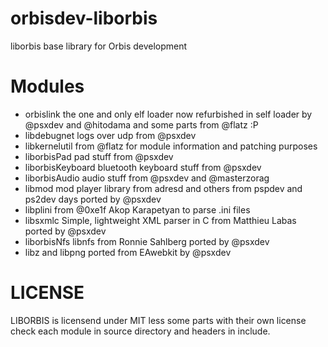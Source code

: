 # orbisdev-liborbis
liborbis base library for Orbis development


Modules
===================

- orbislink the one and only elf loader now refurbished in self loader by @psxdev and @hitodama and some parts from @flatz :P
- libdebugnet logs over udp from @psxdev
- libkernelutil from @flatz for module information and patching purposes
- liborbisPad pad stuff from @psxdev
- liborbisKeyboard bluetooth keyboard stuff from @psxdev
- liborbisAudio audio stuff from @psxdev and @masterzorag
- libmod mod player library from adresd and others from pspdev and ps2dev days ported by @psxdev
- libplini from @0xe1f Akop Karapetyan to parse .ini files
- libsxmlc Simple, lightweight XML parser in C from Matthieu Labas ported by @psxdev
- liborbisNfs libnfs from Ronnie Sahlberg ported by @psxdev
- libz and libpng ported from EAwebkit by @psxdev

LICENSE
===================

LIBORBIS is licensend under MIT less some parts with their own license check each module in source directory and headers in include.

